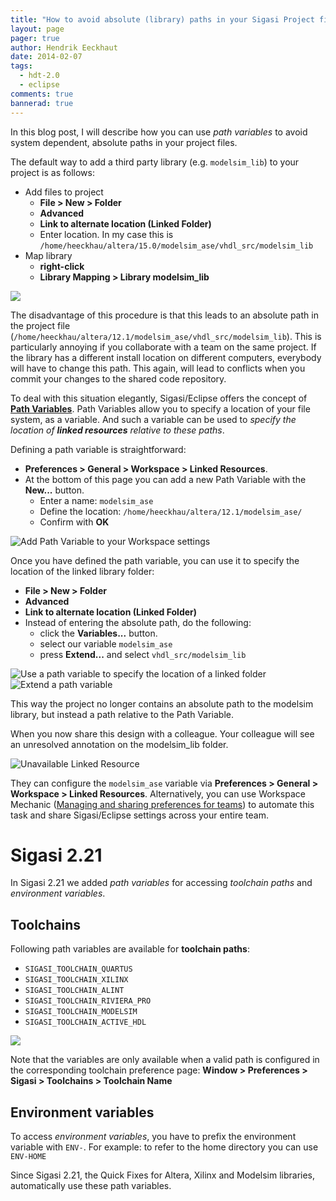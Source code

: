 ```yaml
---
title: "How to avoid absolute (library) paths in your Sigasi Project files"
layout: page 
pager: true
author: Hendrik Eeckhaut
date: 2014-02-07
tags: 
  - hdt-2.0
  - eclipse
comments: true
bannerad: true
---
```



In this blog post, I will describe how you can use *path variables* to
avoid system dependent, absolute paths in your project files.

The default way to add a third party library (e.g. `modelsim_lib`) to
your project is as follows:

* Add files to project
    * **File > New > Folder**
    * **Advanced**
    * **Link to alternate location (Linked Folder)**
    * Enter location. In my case this is  
      `/home/heeckhau/altera/15.0/modelsim_ase/vhdl_src/modelsim_lib`
* Map library
    * **right-click**
    * **Library Mapping &gt; Library modelsim\_lib**

![](/img/tech/modelsimlib.png)

The disadvantage of this procedure is that this leads to an absolute
path in the project file
(`/home/heeckhau/altera/12.1/modelsim_ase/vhdl_src/modelsim_lib`). This
is particularly annoying if you collaborate with a team on the same
project. If the library has a different install location on different
computers, everybody will have to change this path. This again, will
lead to conflicts when you commit your changes to the shared code
repository.

To deal with this situation elegantly, Sigasi/Eclipse offers the concept
of [**Path Variables**](https://help.eclipse.org/photon/index.jsp?topic=%2Forg.eclipse.platform.doc.user%2Fconcepts%2Fcpathvars.htm).
Path Variables allow you to specify a location of your file system, as a
variable. And such a variable can be used to _specify the location of
**linked resources** relative to these paths_.

Defining a path variable is straightforward:

-   **Preferences &gt; General &gt; Workspace &gt; Linked Resources**.
-   At the bottom of this page you can add a new Path Variable with the
    **New...** button.
    -   Enter a name: `modelsim_ase`
    -   Define the location: `/home/heeckhau/altera/12.1/modelsim_ase/`
    -   Confirm with **OK**

![Add Path Variable to your Workspace settings](/img/tech/linked_resources_preferences-2.png)

Once you have defined the path variable, you can use it to specify the
location of the linked library folder:

-   **File &gt; New &gt; Folder**
-   **Advanced**
-   **Link to alternate location (Linked Folder)**
-   Instead of entering the absolute path, do the following:
    -   click the **Variables...** button.
    -   select our variable `modelsim_ase`
    -   press **Extend...** and select `vhdl_src/modelsim_lib`

![Use a path variable to specify the location of a linked folder](/img/tech/new_folder1-2.png)
![Extend a path variable](/img/tech/new_variable2-2.png)

This way the project no longer contains an absolute path to the modelsim
library, but instead a path relative to the Path Variable.

When you now share this design with a colleague. Your colleague will see
an unresolved annotation on the modelsim_lib folder.

![Unavailable Linked Resource](/img/tech/unavailable_linked_resource.png)

They can configure the `modelsim_ase` variable via **Preferences &gt; General &gt; Workspace &gt; Linked Resources**. Alternatively, you can use Workspace Mechanic ([Managing and sharing preferences for teams](/tech/sharing_preferences)) to automate this task and share Sigasi/Eclipse settings across your entire team.

# Sigasi 2.21

In Sigasi 2.21 we added *path variables* for accessing *toolchain paths*  and *environment variables*.

## Toolchains

Following path variables are available for **toolchain paths**:

* `SIGASI_TOOLCHAIN_QUARTUS`
* `SIGASI_TOOLCHAIN_XILINX`
* `SIGASI_TOOLCHAIN_ALINT`
* `SIGASI_TOOLCHAIN_RIVIERA_PRO`
* `SIGASI_TOOLCHAIN_MODELSIM`
* `SIGASI_TOOLCHAIN_ACTIVE_HDL`

![](/img/tech/path_variables_toolchain.png)

Note that the variables are only available when a valid path is configured in the corresponding toolchain preference page: **Window > Preferences > Sigasi > Toolchains > Toolchain Name**

## Environment variables

To access *environment variables*, you have to prefix the environment variable with `ENV-`.
For example: to refer to the home directory you can use `ENV-HOME`

Since Sigasi 2.21, the Quick Fixes for Altera, Xilinx and Modelsim libraries, automatically use these path variables.
